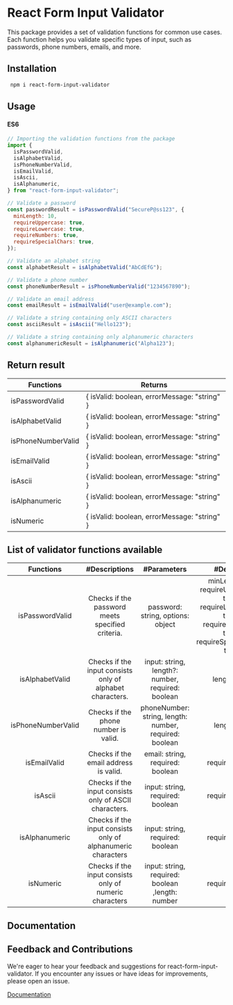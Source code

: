 # React Form Input Validator

This package provides a set of validation functions for common use cases. Each function helps you validate specific types of input, such as passwords, phone numbers, emails, and more.

## Installation

```bash
 npm i react-form-input-validator

```

## Usage

#### ES6

```javascript
// Importing the validation functions from the package
import {
  isPasswordValid,
  isAlphabetValid,
  isPhoneNumberValid,
  isEmailValid,
  isAscii,
  isAlphanumeric,
} from "react-form-input-validator";

// Validate a password
const passwordResult = isPasswordValid("SecureP@ss123", {
  minLength: 10,
  requireUppercase: true,
  requireLowercase: true,
  requireNumbers: true,
  requireSpecialChars: true,
});

// Validate an alphabet string
const alphabetResult = isAlphabetValid("AbCdEfG");

// Validate a phone number
const phoneNumberResult = isPhoneNumberValid("1234567890");

// Validate an email address
const emailResult = isEmailValid("user@example.com");

// Validate a string containing only ASCII characters
const asciiResult = isAscii("Hello123");

// Validate a string containing only alphanumeric characters
const alphanumericResult = isAlphanumeric("Alpha123");
```

## Return result

| Functions          | Returns                                      |
| ------------------ | -------------------------------------------- |
| isPasswordValid    | { isValid: boolean, errorMessage: "string" } |
| isAlphabetValid    | { isValid: boolean, errorMessage: "string" } |
| isPhoneNumberValid | { isValid: boolean, errorMessage: "string" } |
| isEmailValid       | { isValid: boolean, errorMessage: "string" } |
| isAscii            | { isValid: boolean, errorMessage: "string" } |
| isAlphanumeric     | { isValid: boolean, errorMessage: "string" } |
| isNumeric          | { isValid: boolean, errorMessage: "string" } |

## List of validator functions available

|     Functions      |                        #Descriptions                         |                      #Parameters                       |                                                   #Defaults                                                   |
| :----------------: | :----------------------------------------------------------: | :----------------------------------------------------: | :-----------------------------------------------------------------------------------------------------------: |
|  isPasswordValid   |       Checks if the password meets specified criteria.       |           password: string, options: object            | minLength: 8, requireUppercase: true, requireLowercase: true, requireNumbers: true, requireSpecialChars: true |
|  isAlphabetValid   |  Checks if the input consists only of alphabet characters.   |   input: string, length?: number, required: boolean    |                                                 length: null                                                  |
| isPhoneNumberValid |             Checks if the phone number is valid.             | phoneNumber: string, length: number, required: boolean |                                                  length: 10                                                   |
|    isEmailValid    |            Checks if the email address is valid.             |            email: string, required: boolean            |                                                required: false                                                |
|      isAscii       |    Checks if the input consists only of ASCII characters.    |            input: string, required: boolean            |                                                required: false                                                |
|   isAlphanumeric   | Checks if the input consists only of alphanumeric characters |            input: string, required: boolean            |                                                required: false                                                |
|     isNumeric      |   Checks if the input consists only of numeric characters    |    input: string, required: boolean ,length: number    |                                                required: false                                                |

## Documentation

## Feedback and Contributions

We're eager to hear your feedback and suggestions for react-form-input-validator. If you encounter any issues or have ideas for improvements, please open an issue.

[Documentation](https://github.com/Lovejotsaini/react-input-validator)
